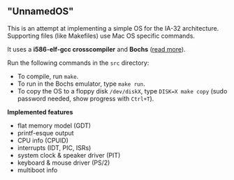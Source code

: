 ## "UnnamedOS"

This is an attempt at implementing a simple OS for the IA-32 architecture. Supporting files (like Makefiles) use Mac OS specific commands.

It uses a **i586-elf-gcc crosscompiler** and **Bochs** ([read more](https://github.com/ekuiter/homebrew-crosscompiler)).

Run the following commands in the `src` directory:
- To compile, run `make`.
- To run in the Bochs emulator, type `make run`.
- To copy the OS to a floppy disk `/dev/diskX`, type `DISK=X make copy` (sudo password needed, show progress with `Ctrl+T`).

**Implemented features**

- flat memory model (GDT)
- printf-esque output
- CPU info (CPUID)
- interrupts (IDT, PIC, ISRs)
- system clock & speaker driver (PIT)
- keyboard & mouse driver (PS/2)
- multiboot info